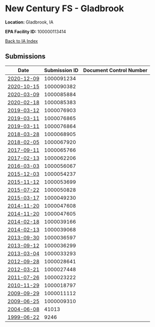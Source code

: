 # New Century FS - Gladbrook

**Location:** Gladbrook, IA

**EPA Facility ID:** 100000113414

[Back to IA Index](../../index.md)

## Submissions

| Date | Submission ID | Document Control Number |
|------|--------------|-------------------------|
| [2020-12-09](submissions/1000091234.md) | 1000091234 |  |
| [2020-10-15](submissions/1000090382.md) | 1000090382 |  |
| [2020-03-09](submissions/1000085884.md) | 1000085884 |  |
| [2020-02-18](submissions/1000085383.md) | 1000085383 |  |
| [2019-03-12](submissions/1000076903.md) | 1000076903 |  |
| [2019-03-11](submissions/1000076865.md) | 1000076865 |  |
| [2019-03-11](submissions/1000076864.md) | 1000076864 |  |
| [2018-03-28](submissions/1000068905.md) | 1000068905 |  |
| [2018-02-05](submissions/1000067920.md) | 1000067920 |  |
| [2017-09-11](submissions/1000065766.md) | 1000065766 |  |
| [2017-02-13](submissions/1000062206.md) | 1000062206 |  |
| [2016-03-03](submissions/1000056067.md) | 1000056067 |  |
| [2015-12-03](submissions/1000054237.md) | 1000054237 |  |
| [2015-11-12](submissions/1000053699.md) | 1000053699 |  |
| [2015-07-22](submissions/1000050828.md) | 1000050828 |  |
| [2015-03-17](submissions/1000049230.md) | 1000049230 |  |
| [2014-11-20](submissions/1000047608.md) | 1000047608 |  |
| [2014-11-20](submissions/1000047605.md) | 1000047605 |  |
| [2014-02-18](submissions/1000039166.md) | 1000039166 |  |
| [2014-02-13](submissions/1000039068.md) | 1000039068 |  |
| [2013-09-30](submissions/1000036597.md) | 1000036597 |  |
| [2013-09-12](submissions/1000036299.md) | 1000036299 |  |
| [2013-03-04](submissions/1000033293.md) | 1000033293 |  |
| [2012-09-28](submissions/1000028641.md) | 1000028641 |  |
| [2012-03-21](submissions/1000027448.md) | 1000027448 |  |
| [2011-07-26](submissions/1000023222.md) | 1000023222 |  |
| [2010-11-29](submissions/1000018797.md) | 1000018797 |  |
| [2009-09-29](submissions/1000011112.md) | 1000011112 |  |
| [2009-06-25](submissions/1000009310.md) | 1000009310 |  |
| [2004-06-08](submissions/41013.md) | 41013 |  |
| [1999-06-22](submissions/9246.md) | 9246 |  |
